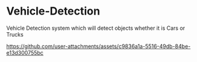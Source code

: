 # Vehicle-Detection
Vehicle Detection system which will detect objects whether it is Cars or Trucks


https://github.com/user-attachments/assets/c9836a1a-5516-49db-84be-e13d300755bc

